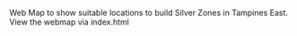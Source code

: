 Web Map to show suitable locations to build Silver Zones in Tampines East. View the webmap via index.html
